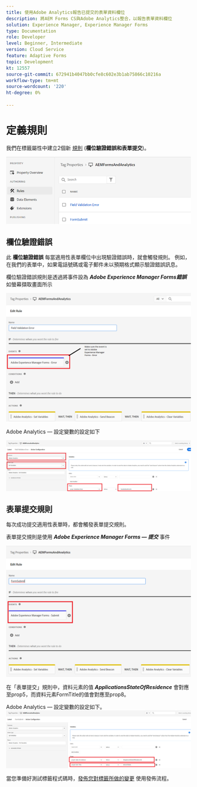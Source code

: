 ```yaml
---
title: 使用Adobe Analytics報告已提交的表單資料欄位
description: 將AEM Forms CS與Adobe Analytics整合，以報告表單資料欄位
solution: Experience Manager, Experience Manager Forms
type: Documentation
role: Developer
level: Beginner, Intermediate
version: Cloud Service
feature: Adaptive Forms
topic: Development
kt: 12557
source-git-commit: 672941b4047bb0cfe8c602e3b1ab75866c10216a
workflow-type: tm+mt
source-wordcount: '220'
ht-degree: 0%

---
```


# 定義規則

我們在標籤屬性中建立2個新 [規則](https://experienceleague.adobe.com/docs/platform-learn/implement-in-websites/configure-tags/add-data-elements-rules.html) (**欄位驗證錯誤和表單提交**)。

![適用性表單](assets/rules.png)


## 欄位驗證錯誤

此 **欄位驗證錯誤** 每當適用性表單欄位中出現驗證錯誤時，就會觸發規則。 例如，在我們的表單中，如果電話號碼或電子郵件未以預期格式顯示驗證錯誤訊息。

欄位驗證錯誤規則是透過將事件設為 _**Adobe Experience Manager Forms錯誤**_ 如螢幕擷取畫面所示



![申請人 — 國家居住地](assets/field_validation_error_rule.png)

Adobe Analytics — 設定變數的設定如下

![設定動作](assets/field_validation_action_rule.png)

## 表單提交規則

每次成功提交適用性表單時，都會觸發表單提交規則。

表單提交規則是使用 _**Adobe Experience Manager Forms — 提交**_ 事件

![form-submit-rule](assets/form-submit-rule.png)

在「表單提交」規則中，資料元素的值 _**ApplicationsStateOfResidence**_ 會對應至prop5，而資料元素FormTitle的值會對應至prop8。

Adobe Analytics — 設定變數的設定如下。
![form-submit-rule-set-variables](assets/form-submit-set-variable.png)

當您準備好測試標籤程式碼時，[發佈您對標籤所做的變更](https://experienceleague.adobe.com/docs/experience-platform/tags/publish/publishing-flow.html) 使用發佈流程。
